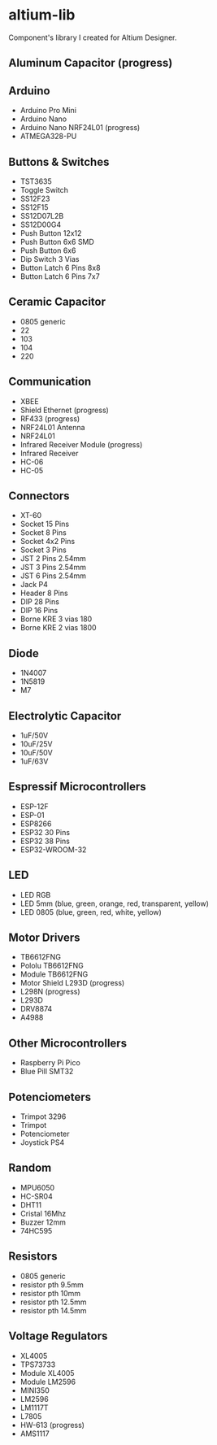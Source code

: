 # altium-lib

Component's library I created for Altium Designer.
## Aluminum Capacitor (progress)

## Arduino
- Arduino Pro Mini
- Arduino Nano
- Arduino Nano NRF24L01 (progress)
- ATMEGA328-PU

## Buttons & Switches
- TST3635
- Toggle Switch
- SS12F23
- SS12F15
- SS12D07L2B
- SS12D00G4
- Push Button 12x12
- Push Button 6x6 SMD
- Push Button 6x6
- Dip Switch 3 Vias
- Button Latch 6 Pins 8x8
- Button Latch 6 Pins 7x7

## Ceramic Capacitor
- 0805 generic
- 22
- 103
- 104
- 220

## Communication
- XBEE
- Shield Ethernet (progress)
- RF433 (progress)
- NRF24L01 Antenna
- NRF24L01
- Infrared Receiver Module (progress)
- Infrared Receiver
- HC-06
- HC-05

## Connectors
- XT-60
- Socket 15 Pins
- Socket 8 Pins
- Socket 4x2 Pins
- Socket 3 Pins
- JST 2 Pins 2.54mm
- JST 3 Pins 2.54mm
- JST 6 Pins 2.54mm
- Jack P4
- Header 8 Pins
- DIP 28 Pins
- DIP 16 Pins
- Borne KRE 3 vias 180
- Borne KRE 2 vias 1800

## Diode
- 1N4007
- 1N5819
- M7

## Electrolytic Capacitor
- 1uF/50V
- 10uF/25V
- 10uF/50V
- 1uF/63V

## Espressif Microcontrollers
- ESP-12F
- ESP-01
- ESP8266
- ESP32 30 Pins
- ESP32 38 Pins
- ESP32-WROOM-32

## LED
- LED RGB
- LED 5mm (blue, green, orange, red, transparent, yellow)
- LED 0805 (blue, green, red, white, yellow)

## Motor Drivers
- TB6612FNG
- Pololu TB6612FNG
- Module TB6612FNG
- Motor Shield L293D (progress)
- L298N (progress)
- L293D
- DRV8874
- A4988

## Other Microcontrollers
- Raspberry Pi Pico
- Blue Pill SMT32

## Potenciometers
- Trimpot 3296
- Trimpot
- Potenciometer
- Joystick PS4

## Random
- MPU6050
- HC-SR04
- DHT11
- Cristal 16Mhz
- Buzzer 12mm
- 74HC595

## Resistors
- 0805 generic
- resistor pth 9.5mm
- resistor pth 10mm
- resistor pth 12.5mm
- resistor pth 14.5mm

## Voltage Regulators
- XL4005
- TPS73733
- Module XL4005
- Module LM2596
- MINI350
- LM2596
- LM1117T
- L7805
- HW-613 (progress)
- AMS1117
